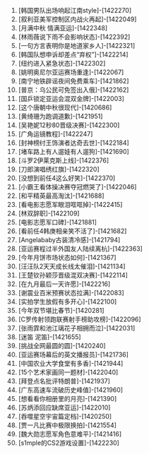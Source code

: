 
1. [韩国男队出场响起江南style]-[1422270]
1. [叙利亚美军控制区内战火再起]-[1422049]
1. [月满中秋 情满亚运]-[1422348]
1. [林雨薇说下雨不会影响状态]-[1422392]
1. [一句方言表明你是地道家乡人]-[1422321]
1. [韩国队想申诉却差点“弃权”]-[1422214]
1. [纽约进入紧急状态]-[1422302]
1. [姚明奥尼尔亚运赛场重逢]-[1422067]
1. [南宁地铁辟谣夜间免费乘车]-[1421862]
1. [普京：乌公民可免签出入俄]-[1422162]
1. [国乒锁定亚运会混双金牌]-[1422003]
1. [这个唐朝中秋很现代]-[1420686]
1. [黄绮珊为跑调道歉]-[1421951]
1. [吴艳妮12秒80晋级决赛]-[1422300]
1. [广角运镜教程]-[1422247]
1. [封神榜纣王饰演者达奇去世]-[1422184]
1. [堵车路上有人遛娃有人遛狗]-[1421690]
1. [斗罗2伊莱克斯上线]-[1422376]
1. [刀郎演唱绣红旗]-[1422320]
1. [没想到前任4这么好笑]-[1422370]
1. [小霸王看体操决赛夺冠燃哭了]-[1422046]
1. [和平精英最高淘汰]-[1421688]
1. [看电影志愿军眼泪哐哐掉]-[1422415]
1. [林双辞职]-[1422109]
1. [电影志愿军口碑]-[1421881]
1. [看前任4韩庚相亲笑不活了]-[1421682]
1. [Angelababy古装清冷感]-[1421794]
1. [亚运赛程过半外国友人陆续离杭]-[1422363]
1. [今年月饼市场状态如何]-[1421367]
1. [汪汪队2天天成长线太催泪]-[1421134]
1. [王楚钦孙颖莎晋级混双决赛]-[1422114]
1. [在九月最后一天许愿]-[1422216]
1. [谢震业百米预赛状态拉满]-[1422083]
1. [实拍学生放假有多开心]-[1422100]
1. [今年双节堪比春节]-[1420281]
1. [C罗传射领跑联赛射手榜助攻榜]-[1422096]
1. [张雨霏和池江璃花子相拥而泣]-[1422031]
1. [迷笛 泥笛]-[1421655]
1. [挑战全网最圆的圆]-[1420240]
1. [亚运赛场幕后的英文播报员]-[1421736]
1. [中国农业大学食堂有多香]-[1421944]
1. [15个艺术家画同一题材]-[1422040]
1. [拜登点名批评特朗普]-[1421937]
1. [广东高速车流破历史峰值]-[1421960]
1. [想看看你相册里的月亮]-[1421390]
1. [苏炳添回应缺席亚运]-[1422010]
1. [吞噬星空宇宙篇定档]-[1420250]
1. [贾一凡比赛中极限换拍]-[1421554]
1. [魏大勋志愿军角色意难平]-[1421416]
1. [s1mple的CS2游戏设置]-[1422230]